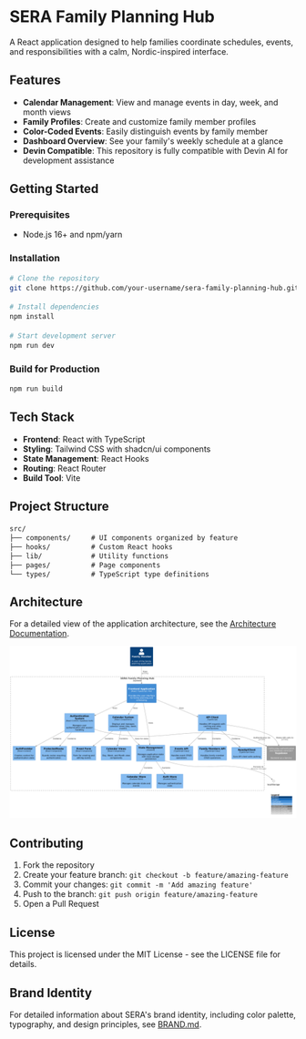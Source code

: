 # SERA Family Planning Hub

A React application designed to help families coordinate schedules, events, and responsibilities with a calm, Nordic-inspired interface.

## Features

- **Calendar Management**: View and manage events in day, week, and month views
- **Family Profiles**: Create and customize family member profiles
- **Color-Coded Events**: Easily distinguish events by family member
- **Dashboard Overview**: See your family's weekly schedule at a glance
- **Devin Compatible**: This repository is fully compatible with Devin AI for development assistance

## Getting Started

### Prerequisites

- Node.js 16+ and npm/yarn

### Installation

```bash
# Clone the repository
git clone https://github.com/your-username/sera-family-planning-hub.git

# Install dependencies
npm install

# Start development server
npm run dev
```

### Build for Production

```bash
npm run build
```

## Tech Stack

- **Frontend**: React with TypeScript
- **Styling**: Tailwind CSS with shadcn/ui components
- **State Management**: React Hooks
- **Routing**: React Router
- **Build Tool**: Vite

## Project Structure

```
src/
├── components/     # UI components organized by feature
├── hooks/          # Custom React hooks
├── lib/            # Utility functions
├── pages/          # Page components
└── types/          # TypeScript type definitions
```

## Architecture

For a detailed view of the application architecture, see the [Architecture Documentation](./docs/architecture/README.md).

![SERA Family Planning Hub Architecture](./docs/architecture/SERA%20Family%20Planning%20Hub%20Architecture.png)

## Contributing

1. Fork the repository
2. Create your feature branch: `git checkout -b feature/amazing-feature`
3. Commit your changes: `git commit -m 'Add amazing feature'`
4. Push to the branch: `git push origin feature/amazing-feature`
5. Open a Pull Request

## License

This project is licensed under the MIT License - see the LICENSE file for details.

## Brand Identity

For detailed information about SERA's brand identity, including color palette, typography, and design principles, see [BRAND.md](./BRAND.md).
